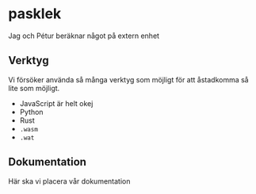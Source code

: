 # pasklek
Jag och Pétur beräknar något på extern enhet

## Verktyg

Vi försöker använda så många verktyg som möjligt för att åstadkomma så lite som möjligt.

* JavaScript är helt okej
* Python
* Rust
* `.wasm`
* `.wat`

## Dokumentation

Här ska vi placera vår dokumentation
